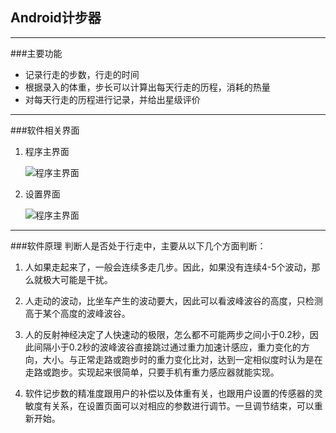 ## Android计步器
****
###主要功能
* 记录行走的步数，行走的时间
* 根据录入的体重，步长可以计算出每天行走的历程，消耗的热量
* 对每天行走的历程进行记录，并给出星级评价

****
###软件相关界面
1. 程序主界面

   ![程序主界面](https://github.com/zhouguangfu09/StepCounter/blob/master/png/3.png)

2. 设置界面

   ![程序主界面](https://github.com/zhouguangfu09/StepCounter/blob/master/png/4.png)
****
###软件原理
判断人是否处于行走中，主要从以下几个方面判断：

1. 人如果走起来了，一般会连续多走几步。因此，如果没有连续4-5个波动，那么就极大可能是干扰。 

2. 人走动的波动，比坐车产生的波动要大，因此可以看波峰波谷的高度，只检测高于某个高度的波峰波谷。

3. 人的反射神经决定了人快速动的极限，怎么都不可能两步之间小于0.2秒，因此间隔小于0.2秒的波峰波谷直接跳过通过重力加速计感应，重力变化的方向，大小。与正常走路或跑步时的重力变化比对，达到一定相似度时认为是在走路或跑步。实现起来很简单，只要手机有重力感应器就能实现。

4. 软件记步数的精准度跟用户的补偿以及体重有关，也跟用户设置的传感器的灵敏度有关系，在设置页面可以对相应的参数进行调节。一旦调节结束，可以重新开始。
